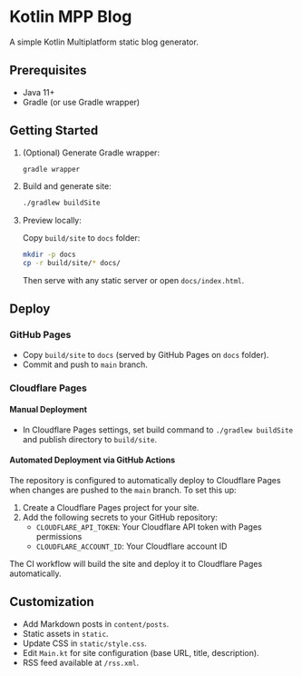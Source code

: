 # Kotlin MPP Blog

A simple Kotlin Multiplatform static blog generator.

## Prerequisites

- Java 11+
- Gradle (or use Gradle wrapper)

## Getting Started

1. (Optional) Generate Gradle wrapper:

   ```bash
   gradle wrapper
   ```

2. Build and generate site:

   ```bash
   ./gradlew buildSite
   ```

3. Preview locally:

   Copy `build/site` to `docs` folder:
   ```bash
   mkdir -p docs
   cp -r build/site/* docs/
   ```
   Then serve with any static server or open `docs/index.html`.

## Deploy

### GitHub Pages

- Copy `build/site` to `docs` (served by GitHub Pages on `docs` folder).
- Commit and push to `main` branch.

### Cloudflare Pages

#### Manual Deployment
- In Cloudflare Pages settings, set build command to `./gradlew buildSite` and publish directory to `build/site`.

#### Automated Deployment via GitHub Actions
The repository is configured to automatically deploy to Cloudflare Pages when changes are pushed to the `main` branch. To set this up:

1. Create a Cloudflare Pages project for your site.
2. Add the following secrets to your GitHub repository:
   - `CLOUDFLARE_API_TOKEN`: Your Cloudflare API token with Pages permissions
   - `CLOUDFLARE_ACCOUNT_ID`: Your Cloudflare account ID

The CI workflow will build the site and deploy it to Cloudflare Pages automatically.

## Customization

- Add Markdown posts in `content/posts`.
- Static assets in `static`.
- Update CSS in `static/style.css`.
- Edit `Main.kt` for site configuration (base URL, title, description).
- RSS feed available at `/rss.xml`.
